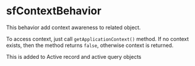 sfContextBehavior
=================

This behavior add context awareness to related object.

To access context, just call ```getApplicationContext()``` method.
If no context exists, then the method returns ```false```, otherwise context is returned.

This is added to Active record and active query objects
